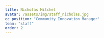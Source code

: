 ```yaml
---
title: Nicholas Mitchel
avatar: /assets/img/staff_nicholas.jpg
cc_position: "Community Innovation Manager"
team: "staff"
order: 2
---
```


